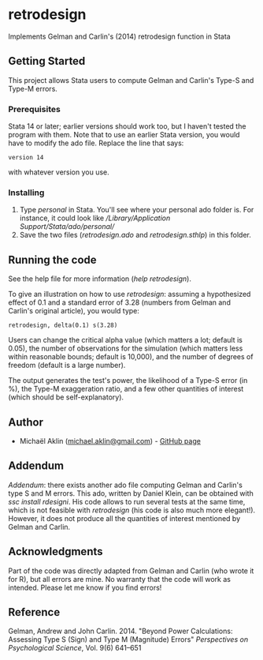 # retrodesign

Implements Gelman and Carlin's (2014) retrodesign function in Stata

## Getting Started

This project allows Stata users to compute Gelman and Carlin's Type-S and Type-M errors. 

### Prerequisites

Stata 14 or later; earlier versions should work too, but I haven't tested the program with them. Note that to use an earlier Stata version, you would have to modify the ado file. Replace the line that says:
```
version 14
```

with whatever version you use.

### Installing

1. Type *personal* in Stata. You'll see where your personal ado folder is. For instance, it could look like _/Library/Application Support/Stata/ado/personal/_
2. Save the two files (*retrodesign.ado* and *retrodesign.sthlp*) in this folder. 

## Running the code

See the help file for more information (_help retrodesign_). 

To give an illustration on how to use _retrodesign_: assuming a hypothesized effect of 0.1 and a standard error of 3.28 (numbers from Gelman and Carlin's original article), you would type:
```
retrodesign, delta(0.1) s(3.28)
```

Users can change the critical alpha value (which matters a lot; default is 0.05), the number of observations for the simulation (which matters less within reasonable bounds; default is 10,000), and the number of degrees of freedom (default is a large number).

The output generates the test's power, the likelihood of a Type-S error (in %), the Type-M exaggeration ratio, and a few other quantities of interest (which should be self-explanatory). 

## Author

* Michaël Aklin (michael.aklin@gmail.com) - [GitHub page](https://github.com/michaelaklin)

## Addendum

_Addendum_: there exists another ado file computing Gelman and Carlin's type S and M errors. This ado, written by Daniel Klein, can be obtained with _ssc install rdesigni_. His code allows to run several tests at the same time, which is not feasible with _retrodesign_ (his code is also much more elegant!). However, it does not produce all the quantities of interest mentioned by Gelman and Carlin.

## Acknowledgments

Part of the code was directly adapted from Gelman and Carlin (who wrote it for R), but all errors are mine. No warranty that the code will work as intended. Please let me know if you find errors! 

## Reference

Gelman, Andrew and John Carlin. 2014. "Beyond Power Calculations: Assessing Type S (Sign) and Type M (Magnitude) Errors" _Perspectives on Psychological Science_, Vol. 9(6) 641–651
